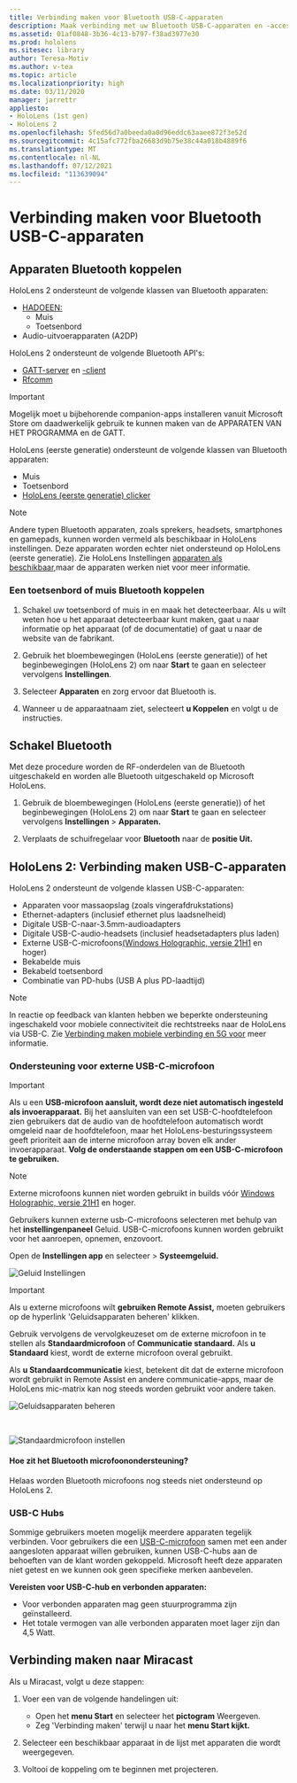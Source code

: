 ```yaml
---
title: Verbinding maken voor Bluetooth USB-C-apparaten
description: Maak verbinding met uw Bluetooth USB-C-apparaten en -accessoires van uw HoloLens mixed reality apparaten.
ms.assetid: 01af0848-3b36-4c13-b797-f38ad3977e30
ms.prod: hololens
ms.sitesec: library
author: Teresa-Motiv
ms.author: v-tea
ms.topic: article
ms.localizationpriority: high
ms.date: 03/11/2020
manager: jarrettr
appliesto:
- HoloLens (1st gen)
- HoloLens 2
ms.openlocfilehash: 5fed56d7a0beeda0a0d96eddc63aaee872f3e52d
ms.sourcegitcommit: 4c15afc772fba26683d9b75e38c44a018b4889f6
ms.translationtype: MT
ms.contentlocale: nl-NL
ms.lasthandoff: 07/12/2021
ms.locfileid: "113639094"
---
```

# <a name="connect-to-bluetooth-and-usb-c-devices"></a>Verbinding maken voor Bluetooth USB-C-apparaten

## <a name="pair-bluetooth-devices"></a>Apparaten Bluetooth koppelen

HoloLens 2 ondersteunt de volgende klassen van Bluetooth apparaten:

- [HADOEEN:](/windows-hardware/drivers/hid/)
    - Muis
    - Toetsenbord
- Audio-uitvoerapparaten (A2DP)

HoloLens 2 ondersteunt de volgende Bluetooth API's:
- [GATT-server](/windows/uwp/devices-sensors/gatt-server) en [-client](/windows/uwp/devices-sensors/gatt-client)
- [Rfcomm](/windows/uwp/devices-sensors/send-or-receive-files-with-rfcomm)
>[!IMPORTANT]
> Mogelijk moet u bijbehorende companion-apps installeren vanuit Microsoft Store om daadwerkelijk gebruik te kunnen maken van de APPARATEN VAN HET PROGRAMMA en de GATT.

HoloLens (eerste generatie) ondersteunt de volgende klassen van Bluetooth apparaten:

- Muis
- Toetsenbord
- [HoloLens (eerste generatie) clicker](hololens1-clicker.md)

> [!NOTE]
> Andere typen Bluetooth apparaten, zoals sprekers, headsets, smartphones en gamepads, kunnen worden vermeld als beschikbaar in HoloLens instellingen. Deze apparaten worden echter niet ondersteund op HoloLens (eerste generatie). Zie HoloLens Instellingen [apparaten als beschikbaar,](hololens-troubleshooting.md#devices-listed-as-available-in-settings-dont-work)maar de apparaten werken niet voor meer informatie.

### <a name="pair-a-bluetooth-keyboard-or-mouse"></a>Een toetsenbord of muis Bluetooth koppelen

1. Schakel uw toetsenbord of muis in en maak het detecteerbaar. Als u wilt weten hoe u het apparaat detecteerbaar kunt maken, gaat u naar informatie op het apparaat (of de documentatie) of gaat u naar de website van de fabrikant.

1. Gebruik het bloembewegingen (HoloLens (eerste generatie)) of het beginbewegingen (HoloLens 2) om naar **Start** te gaan en selecteer vervolgens **Instellingen**.

1. Selecteer **Apparaten** en zorg ervoor dat Bluetooth is.  

1. Wanneer u de apparaatnaam ziet, selecteert **u Koppelen** en volgt u de instructies.

## <a name="disable-bluetooth"></a>Schakel Bluetooth

Met deze procedure worden de RF-onderdelen van de Bluetooth uitgeschakeld en worden alle Bluetooth uitgeschakeld op Microsoft HoloLens.

1. Gebruik de bloembewegingen (HoloLens (eerste generatie)) of het beginbewegingen (HoloLens 2) om naar **Start** te gaan en selecteer vervolgens **Instellingen**  >  **Apparaten.**

1. Verplaats de schuifregelaar voor **Bluetooth** naar de **positie Uit.**

## <a name="hololens-2-connect-usb-c-devices"></a>HoloLens 2: Verbinding maken USB-C-apparaten

HoloLens 2 ondersteunt de volgende klassen USB-C-apparaten:

- Apparaten voor massaopslag (zoals vingerafdrukstations)
- Ethernet-adapters (inclusief ethernet plus laadsnelheid)
- Digitale USB-C-naar-3.5mm-audioadapters
- Digitale USB-C-audio-headsets (inclusief headsetadapters plus laden)
- Externe USB-C-microfoons[(Windows Holographic, versie 21H1](hololens-release-notes.md#windows-holographic-version-21h1) en hoger)
- Bekabelde muis
- Bekabeld toetsenbord
- Combinatie van PD-hubs (USB A plus PD-laadtijd)


> [!NOTE]
> In reactie op feedback van klanten hebben we beperkte ondersteuning ingeschakeld voor mobiele connectiviteit die rechtstreeks naar de HoloLens via USB-C. Zie [Verbinding maken mobiele verbinding en 5G voor](hololens-cellular.md) meer informatie.

### <a name="usb-c-external-microphone-support"></a>Ondersteuning voor externe USB-C-microfoon

> [!IMPORTANT]
> Als u een **USB-microfoon aansluit, wordt deze niet automatisch ingesteld als invoerapparaat.** Bij het aansluiten van een set USB-C-hoofdtelefoon zien gebruikers dat de audio van de hoofdtelefoon automatisch wordt omgeleid naar de hoofdtelefoon, maar het HoloLens-besturingssysteem geeft prioriteit aan de interne microfoon array boven elk ander invoerapparaat. **Volg de onderstaande stappen om een USB-C-microfoon te gebruiken.**

> [!NOTE]
> Externe microfoons kunnen niet worden gebruikt in builds vóór [Windows Holographic, versie 21H1](hololens-release-notes.md#windows-holographic-version-21h1) en hoger. 

Gebruikers kunnen externe usb-C-microfoons selecteren met behulp van het **instellingenpaneel** Geluid. USB-C-microfoons kunnen worden gebruikt voor het aanroepen, opnemen, enzovoort.

Open de **Instellingen app** en selecteer   >  **Systeemgeluid.**

![Geluid Instellingen](images/usbc-mic-1.jpg)

> [!IMPORTANT]
> Als u externe microfoons wilt **gebruiken Remote Assist,** moeten gebruikers op de hyperlink 'Geluidsapparaten beheren' klikken.
>
> Gebruik vervolgens de vervolgkeuzeset om de externe microfoon in te stellen als **Standaardmicrofoon** of **Communicatie standaard.** Als **u Standaard** kiest, wordt de externe microfoon overal gebruikt.
>
> Als **u Standaardcommunicatie** kiest, betekent dit dat de externe microfoon wordt gebruikt in Remote Assist en andere communicatie-apps, maar de HoloLens mic-matrix kan nog steeds worden gebruikt voor andere taken.

![Geluidsapparaten beheren](images/usbc-mic-2.png)

<br>

![Standaardmicrofoon instellen](images/usbc-mic-3.jpg)

#### <a name="what-about-bluetooth-microphone-support"></a>Hoe zit het Bluetooth microfoonondersteuning?

Helaas worden Bluetooth microfoons nog steeds niet ondersteund op HoloLens 2.

### <a name="usb-c-hubs"></a>USB-C Hubs

Sommige gebruikers moeten mogelijk meerdere apparaten tegelijk verbinden. Voor gebruikers die een [USB-C-microfoon](#usb-c-external-microphone-support) samen met een ander aangesloten apparaat willen gebruiken, kunnen USB-C-hubs aan de behoeften van de klant worden gekoppeld. Microsoft heeft deze apparaten niet getest en we kunnen ook geen specifieke merken aanbevelen.

**Vereisten voor USB-C-hub en verbonden apparaten:**

- Voor verbonden apparaten mag geen stuurprogramma zijn geïnstalleerd.
- Het totale vermogen van alle verbonden apparaten moet lager zijn dan 4,5 Watt.

## <a name="connect-to-miracast"></a>Verbinding maken naar Miracast

Als u Miracast, volgt u deze stappen:

1. Voer een van de volgende handelingen uit:  

   - Open het **menu Start** en selecteer het **pictogram** Weergeven.
   - Zeg 'Verbinding maken' terwijl u naar het **menu Start kijkt.**  

1. Selecteer een beschikbaar apparaat in de lijst met apparaten die wordt weergegeven.

1. Voltooi de koppeling om te beginnen met projecteren.
